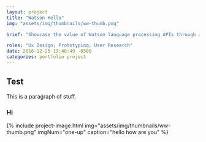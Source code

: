 ```yaml
---
layout: project
title: "Watson Hello"
img: "assets/img/thumbnails/ww-thumb.png"

brief: "Showcase the value of Watson language processing APIs through a translation experience on a mobile device."

roles: "Ux Design; Prototyping; User Research"
date: 2016-12-25 19:40:49 -0500
categories: portfolio project
---
```


## Test

This is a paragraph of stuff.

### Hi

{%
include project-image.html
img="assets/img/thumbnails/ww-thumb.png"
imgNum="one-up"
caption="hello how are you"
%}
